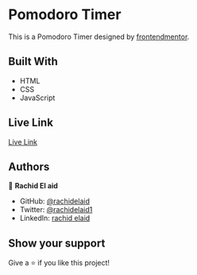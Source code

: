 # Pomodoro Timer

This is a Pomodoro Timer designed by [frontendmentor](https://www.frontendmentor.io/challenges/pomodoro-app-KBFnycJ6G).

## Built With

- HTML
- CSS
- JavaScript

## Live Link

[Live Link](https://rachidelaid.github.io/pomodoro-vanilla/)

## Authors

👤 **Rachid El aid**

- GitHub: [@rachidelaid](https://github.com/rachidelaid)
- Twitter: [@rachidelaid1](https://twitter.com/rachidelaid1)
- LinkedIn: [rachid elaid](https://www.linkedin.com/in/rachid-elaid-106336203/)

## Show your support

Give a ⭐️ if you like this project!
